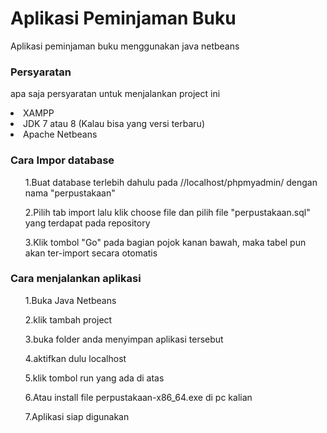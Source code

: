 # Aplikasi Peminjaman Buku
Aplikasi peminjaman buku menggunakan java netbeans
<h3>Persyaratan</h3>
<p>apa saja persyaratan untuk menjalankan project ini</p>
<li>XAMPP</li>
<li>JDK 7 atau 8 (Kalau bisa yang versi terbaru)</li>
<li>Apache Netbeans</li>
<h3>Cara Impor database</h3>
<ul>1.Buat database terlebih dahulu pada //localhost/phpmyadmin/ dengan nama "perpustakaan"</ul>
<ul>2.Pilih tab import lalu klik choose file dan pilih file "perpustakaan.sql" yang terdapat pada repository</ul>
<ul>3.Klik tombol "Go" pada bagian pojok kanan bawah, maka tabel pun akan ter-import secara otomatis</ul>
<h3>Cara menjalankan aplikasi</h3>
<ul>1.Buka Java Netbeans</ul>
<ul>2.klik tambah project</ul>
<ul>3.buka folder anda menyimpan aplikasi tersebut</ul>
<ul>4.aktifkan dulu localhost</ul>
<ul>5.klik tombol run yang ada di atas</ul>
<ul>6.Atau install file perpustakaan-x86_64.exe di pc kalian</ul>
<ul>7.Aplikasi siap digunakan</ul>


